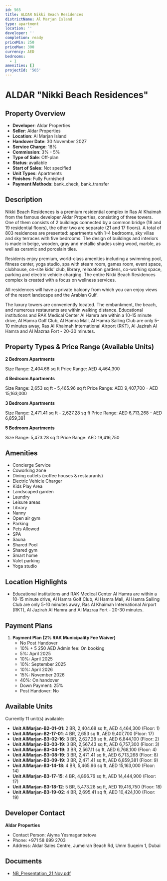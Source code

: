 ```yaml
---
id: 565
title: ALDAR Nikki Beach Residences
districtName: Al Marjan Island
type: apartment
location: ''
developer: ''
completion: ready
priceMin: 250
priceMax: 300
currency: AED
bedrooms:
  - 1
amenities: []
projectId: '565'
---
```


# ALDAR "Nikki Beach Residences"

## Property Overview
- **Developer**: Aldar Properties
- **Seller**: Aldar Properties
- **Location**: Al Marjan Island
- **Handover Date**: 30 November 2027
- **Service Charge**: 18%
- **Commission**: 3% - 5%
- **Type of Sale**: Off-plan
- **Status**: available
- **Start of Sales**: Not specified
- **Unit Types**: Apartments
- **Finishes**: Fully Furnished
- **Payment Methods**: bank_check, bank_transfer

## Description
Nikki Beach Residences is a premium residential complex in Ras Al Khaimah from the famous developer Aldar Properties, consisting of three towers. One of them consists of 2 buildings connected by a common bridge (18 and 19 residential floors), the other two are separate (21 and 17 floors). A total of 803 residences are presented: apartments with 1–4 bedrooms, sky villas and sky terraces with five bedrooms. The design of buildings and interiors is made in beige, wooden, gray and metallic shades using wood, marble, as well as ceramic and porcelain tiles.

Residents enjoy premium, world-class amenities including a swimming pool, fitness center, yoga studio, spa with steam room, games room, event space, clubhouse, on-site kids' club, library, relaxation gardens, co-working space, parking and electric vehicle charging. The entire Nikki Beach Residences complex is created with a focus on wellness services.

All residences will have a private balcony from which you can enjoy views of the resort landscape and the Arabian Gulf.

The luxury towers are conveniently located. The embankment, the beach, and numerous restaurants are within walking distance. Educational institutions and RAK Medical Center Al Hamra are within a 10-15 minute drive, Al Hamra Golf Club, Al Hamra Mall, Al Hamra Sailing Club are only 5-10 minutes away, Ras Al Khaimah International Airport (RKT), Al Jazirah Al Hamra and Al Mazraa Fort - 20-30 minutes.

## Property Types & Price Range (Available Units)
**2 Bedroom Apartments**

Size Range: 2,404.68 sq ft
Price Range: AED 4,464,300

**4 Bedroom Apartments**

Size Range: 2,653 sq ft - 5,465.96 sq ft
Price Range: AED 9,407,700 - AED 15,163,000

**3 Bedroom Apartments**

Size Range: 2,471.41 sq ft - 2,627.28 sq ft
Price Range: AED 6,713,268 - AED 6,859,381

**5 Bedroom Apartments**

Size Range: 5,473.28 sq ft
Price Range: AED 19,416,750

## Amenities
- Concierge Service
- Coworking zone
- Dining outlets  (coffee houses & restaurants)
- Electric Vehicle Charger
- Kids Play Area
- Landscaped garden
- Laundry
- Leisure areas
- Library
- Nanny
- Open air gym
- Parking
- Pets Allowed
- SPA
- Sauna
- Shared Pool
- Shared gym
- Smart home
- Valet parking
- Yoga studio

## Location Highlights
- Educational institutions and RAK Medical Center Al Hamra are within a 10-15 minute drive, Al Hamra Golf Club, Al Hamra Mall, Al Hamra Sailing Club are only 5-10 minutes away, Ras Al Khaimah International Airport (RKT), Al Jazirah Al Hamra and Al Mazraa Fort - 20-30 minutes.

## Payment Plans
1. **Payment Plan (2% RAK Municipality Fee Waiver)**
   - No Post Handover
   - 10% + 5 250 AED Admin fee: On booking
   - 5%: April 2025
   - 10%: April 2025
   - 10%: September 2025
   - 10%: April 2026
   - 15%: November 2026
   - 40%: On handover
   - Down Payment: 25%
   - Post Handover: No

## Available Units
Currently 11 unit(s) available:
- **Unit AlMarjan-B2-01-01**: 2 BR, 2,404.68 sq ft, AED 4,464,300 (Floor: 1)
- **Unit AlMarjan-B2-17-01**: 4 BR, 2,653 sq ft, AED 9,407,700 (Floor: 17)
- **Unit AlMarjan-B3-02-16**: 3 BR, 2,627.28 sq ft, AED 6,844,100 (Floor: 2)
- **Unit AlMarjan-B3-03-19**: 3 BR, 2,567.43 sq ft, AED 6,757,300 (Floor: 3)
- **Unit AlMarjan-B3-04-19**: 3 BR, 2,567.11 sq ft, AED 6,768,100 (Floor: 4)
- **Unit AlMarjan-B3-08-19**: 3 BR, 2,471.41 sq ft, AED 6,713,268 (Floor: 8)
- **Unit AlMarjan-B3-09-19**: 3 BR, 2,471.41 sq ft, AED 6,859,381 (Floor: 9)
- **Unit AlMarjan-B3-14-18**: 4 BR, 5,465.96 sq ft, AED 15,163,000 (Floor: 14)
- **Unit AlMarjan-B3-17-15**: 4 BR, 4,896.76 sq ft, AED 14,444,900 (Floor: 17)
- **Unit AlMarjan-B3-18-12**: 5 BR, 5,473.28 sq ft, AED 19,416,750 (Floor: 18)
- **Unit AlMarjan-B3-19-02**: 4 BR, 2,695.41 sq ft, AED 10,424,100 (Floor: 19)

## Developer Contact
**Aldar Properties**
- Contact Person: Aiyma Yesmaganbetova
- Phone: +971 58 699 2703
- Address: Aldar Sales Centre, Jumeirah Beach Rd, Umm Suqeim 1, Dubai

## Documents
- [NB_Presentation_21 Nov.pdf](https://cdn.geniemap.net/2023/12/27/59BaN4Dp4VbogKnSvBFuaGob3AkgkSoav4ffCtPn.pdf)

